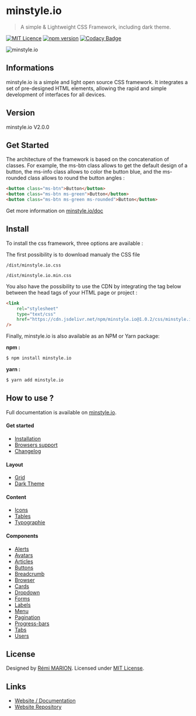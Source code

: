 # minstyle.io

> A simple & Lightweight CSS Framework, including dark theme.

[![MIT Licence](https://badges.frapsoft.com/os/mit/mit.svg?v=103)](https://opensource.org/licenses/mit-license.php)
[![npm version](https://badge.fury.io/js/minstyle.io.svg)](https://badge.fury.io/js/minstyle.io)
[![Codacy Badge](https://api.codacy.com/project/badge/Grade/288674d06fe449ddaece13d6614cc5a4)](https://www.codacy.com/app/Airmime/minstyle.io?utm_source=github.com&utm_medium=referral&utm_content=Airmime/minstyle.io&utm_campaign=Badge_Grade)

![minstyle.io](https://nsa40.casimages.com/img/2019/12/02//191202090524519052.png)

## Informations

minstyle.io is a simple and light open source CSS framework. It integrates a set of pre-designed HTML elements, allowing the rapid and simple development of interfaces for all devices.

## Version

minstyle.io V2.0.0

## Get Started

The architecture of the framework is based on the concatenation of classes. For example, the ms-btn class allows to get the default design of a button, the ms-info class allows to color the button blue, and the ms-rounded class allows to round the button angles :

```html
<button class="ms-btn">Button</button>
<button class="ms-btn ms-green">Button</button>
<button class="ms-btn ms-green ms-rounded">Button</button>
```

Get more information on [minstyle.io/doc](https://minstyle.io/docs/installation)

## Install

To install the css framework, three options are available :

The first possibility is to download manualy the CSS file

```
/dist/minstyle.io.css
```

```
/dist/minstyle.io.min.css
```

You also have the possibility to use the CDN by integrating the tag below between the head tags of your HTML page or project :

```html
<link
	rel="stylesheet"
	type="text/css"
	href="https://cdn.jsdelivr.net/npm/minstyle.io@1.0.2/css/minstyle.io.min.css"
/>
```

Finally, minstyle.io is also available as an NPM or Yarn package:

**npm :**

```sh
$ npm install minstyle.io
```

**yarn :**

```sh
$ yarn add minstyle.io
```

## How to use ?

Full documentation is available on [minstyle.io](https://minstyle.io).

#### Get started

- [Installation](https://minstyle.io/docs/installation)
- [Browsers support](https://minstyle.io/docs/browsers-support)
- [Changelog](https://minstyle.io/docs/changelog/)

#### Layout

- [Grid](https://minstyle.io/docs/grid/)
- [Dark Theme](https://minstyle.io/docs/dark/)

#### Content

- [Icons](https://minstyle.io/docs/icons)
- [Tables](https://minstyle.io/docs/tables)
- [Typographie](https://minstyle.io/docs/typographie)

#### Components

- [Alerts](https://minstyle.io/docs/alerts)
- [Avatars](https://minstyle.io/docs/avatars)
- [Articles](https://minstyle.io/docs/articles/)
- [Buttons](https://minstyle.io/docs/buttons)
- [Breadcrumb](https://minstyle.io/docs/breadcrumbs)
- [Browser](https://minstyle.io/docs/browser)
- [Cards](https://minstyle.io/docs/cards)
- [Dropdown](https://minstyle.io/docs/dropdown)
- [Forms](https://minstyle.io/docs/forms)
- [Labels](https://minstyle.io/docs/labels)
- [Menu](https://minstyle.io/docs/menu)
- [Pagination](https://minstyle.io/docs/pagination)
- [Progress-bars](https://minstyle.io/docs/progress-bars)
- [Tabs](https://minstyle.io/docs/tabs)
- [Users](https://minstyle.io/docs/users)

## License

Designed by [Rémi MARION](https://remi-marion.fr). Licensed under [MIT License](https://github.com/Airmime/minstyle.io/blob/master/LICENSE).

## Links

- [Website / Documentation](https://minstyle.io/)
- [Website Repository](https://github.com/Airmime/minstyle.io-Website)
